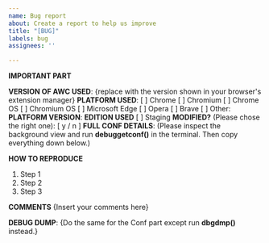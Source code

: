 ```yaml
---
name: Bug report
about: Create a report to help us improve
title: "[BUG]"
labels: bug
assignees: ''

---
```


**IMPORTANT PART**

**VERSION OF AWC USED**: {replace with the version shown in your browser's extension manager}
**PLATFORM USED**:
  [ ] Chrome
  [ ] Chromium
  [ ] Chrome OS
  [ ] Chromium OS
  [ ] Microsoft Edge
  [ ] Opera
  [ ] Brave
  [ ] Other:
**PLATFORM VERSION**:
**EDITION USED**
  [ ] Staging
**MODIFIED?** (Please chose the right one): [ y / n ]
**FULL CONF DETAILS**: (Please inspect the background view and run **debuggetconf()** in the terminal. Then copy everything down below.)

**HOW TO REPRODUCE**
  1. Step 1
  2. Step 2
  3. Step 3

**COMMENTS**
{Insert your comments here}



**DEBUG DUMP**: {Do the same for the Conf part except run **dbgdmp()** instead.}
